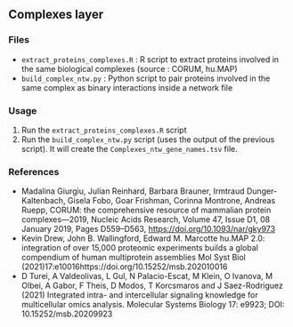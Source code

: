 ## Complexes layer

### Files

* ```extract_proteins_complexes.R``` : R script to extract proteins involved in the same biological complexes (source : CORUM, hu.MAP)
* ```build_complex_ntw.py``` : Python script to pair proteins involved in the same complex as binary interactions inside a network file

### Usage

1. Run the ```extract_proteins_complexes.R``` script 
2. Run the ```build_complex_ntw.py``` script (uses the output of the previous script). It will create the ```Complexes_ntw_gene_names.tsv``` file.

### References

- Madalina Giurgiu, Julian Reinhard, Barbara Brauner, Irmtraud Dunger-Kaltenbach, Gisela Fobo, Goar Frishman, Corinna Montrone, Andreas Ruepp, CORUM: the comprehensive resource of mammalian protein complexes—2019, Nucleic Acids Research, Volume 47, Issue D1, 08 January 2019, Pages D559–D563, https://doi.org/10.1093/nar/gky973
- Kevin Drew, John B. Wallingford, Edward M. Marcotte hu.MAP 2.0: integration of over 15,000 proteomic experiments builds a global compendium of human multiprotein assemblies Mol Syst Biol (2021)17:e10016https://doi.org/10.15252/msb.202010016 
- D Turei, A Valdeolivas, L Gul, N Palacio-Escat, M Klein, O Ivanova, M Olbei, A Gabor, F Theis, D Modos, T Korcsmaros and J Saez-Rodriguez (2021) Integrated intra- and intercellular signaling knowledge for multicellular omics analysis. Molecular Systems Biology 17: e9923; DOI: 10.15252/msb.20209923
